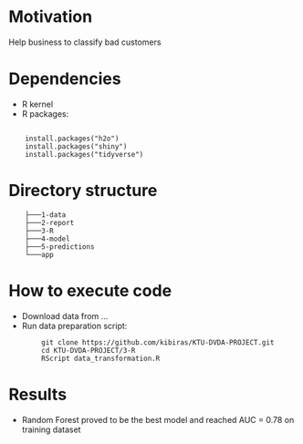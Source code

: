 # Motivation

Help business to classify bad customers

# Dependencies

-   R kernel
-   R packages:

```

    install.packages("h2o")
    install.packages("shiny")
    install.packages("tidyverse")
```

# Directory structure

```
    ├───1-data
    ├───2-report
    ├───3-R
    ├───4-model
    ├───5-predictions
    └───app
```


# How to execute code

-   Download data from ...
-   Run data preparation script:

```
        git clone https://github.com/kibiras/KTU-DVDA-PROJECT.git
        cd KTU-DVDA-PROJECT/3-R
        RScript data_transformation.R
```

# Results

* Random Forest proved to be the best model and reached AUC = 0.78 on training dataset
